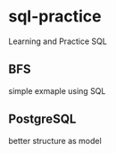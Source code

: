 # sql-practice

Learning and Practice SQL

## BFS

simple exmaple using SQL

## PostgreSQL

better structure as model